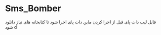 # Sms_Bomber
فایل لیب دات پای قبل از اجرا کردن ماین دات پای اجرا شود تا کتابخانه های نیاز دانلود شود
d 
